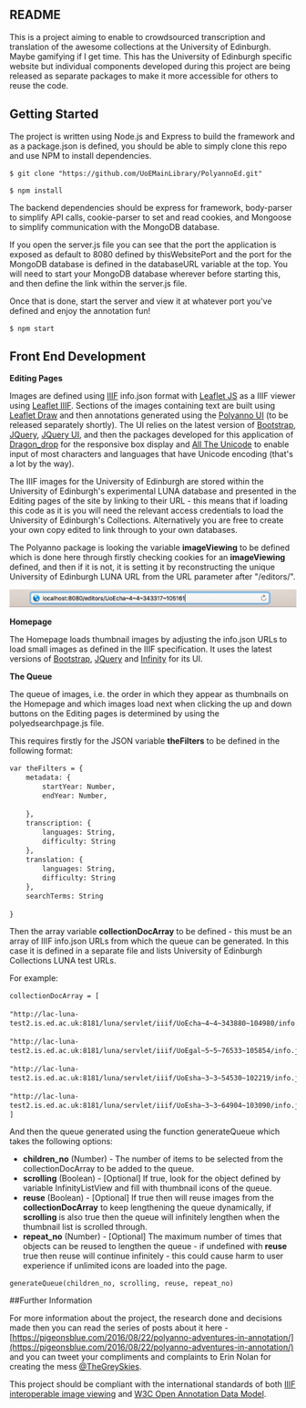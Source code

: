 ## README

This is a project aiming to enable to crowdsourced transcription and translation of the awesome collections at the University of Edinburgh. Maybe gamifying if I get time. This has the University of Edinburgh specific website but individual components developed during this project are being released as separate packages to make it more accessible for others to reuse the code.

## Getting Started

The project is written using Node.js and Express to build the framework and as a package.json is defined, you should be able to simply clone this repo and use NPM to install dependencies.

```
$ git clone "https://github.com/UoEMainLibrary/PolyannoEd.git" 
```

```
$ npm install 
```

The backend dependencies should be express for framework, body-parser to simplify API calls, cookie-parser to set and read cookies, and Mongoose to simplify communication with the MongoDB database.

If you open the server.js file you can see that the port the application is exposed as default to 8080 defined by thisWebsitePort and the port for the MongoDB database is defined in the databaseURL variable at the top. You will need to start your MongoDB database wherever before starting this, and then define the link within the server.js file. 

Once that is done, start the server and view it at whatever port you've defined and enjoy the annotation fun!

```
$ npm start 
```


## Front End Development

**Editing Pages**

Images are defined using [IIIF](http://iiif.io) info.json format with [Leaflet JS](http://leafletjs.com) as a IIIF viewer using [Leaflet IIIF](#). Sections of the images containing text are built using [Leaflet Draw](https://github.com/Leaflet/Leaflet.draw) and then annotations generated using the [Polyanno UI](#) (to be released separately shortly). The UI relies on the latest version of [Bootstrap](#), [JQuery](#), [JQuery UI](#), and then the packages developed for this application of [Dragon_drop](https://github.com/BluePigeons/dragon_drop) for the responsive box display and [All The Unicode](https://github.com/BluePigeons/alltheunicode) to enable input of most characters and languages that have Unicode encoding (that's a lot by the way).

The IIIF images for the University of Edinburgh are stored within the University of Edinburgh's experimental LUNA database and presented in the Editing pages of the site by linking to their URL - this means that if loading this code as it is you will need the relevant access credentials to load the University of Edinburgh's Collections. Alternatively you are free to create your own copy edited to link through to your own databases. 

The Polyanno package is looking the variable **imageViewing** to be defined which is done here through firstly checking cookies for an **imageViewing** defined, and then if it is not, it is setting it by reconstructing the unique University of Edinburgh LUNA URL from the URL parameter after "/editors/". 

![alt text](https://github.com/BluePigeons/Polyglot/blob/master/examples/screenshots/Screen%20Shot%202016-09-02%20at%2012.00.57.png "Editing Page URL Screenshot")

**Homepage**

The Homepage loads thumbnail images by adjusting the info.json URLs to load small images as defined in the IIIF specification. It uses the latest versions of [Bootstrap](#), [JQuery](#) and [Infinity](#) for its UI.

**The Queue**

The queue of images, i.e. the order in which they appear as thumbnails on the Homepage and which images load next when clicking the up and down buttons on the Editing pages is determined by using the polyedsearchpage.js file. 

This requires firstly for the JSON variable **theFilters** to be defined in the following format:

```
var theFilters = {
	metadata: {
		startYear: Number,
		endYear: Number,

	},
	transcription: {
		languages: String,
		difficulty: String
	},
	translation: {
		languages: String,
		difficulty: String
	},
	searchTerms: String

}
```

Then the array variable **collectionDocArray** to be defined - this must be an array of IIIF info.json URLs from which the queue can be generated. In this case it is defined in a separate file and lists University of Edinburgh Collections LUNA test URLs.

For example:
```
collectionDocArray = [

"http://lac-luna-test2.is.ed.ac.uk:8181/luna/servlet/iiif/UoEcha~4~4~343880~104980/info.json",

"http://lac-luna-test2.is.ed.ac.uk:8181/luna/servlet/iiif/UoEgal~5~5~76533~105854/info.json",

"http://lac-luna-test2.is.ed.ac.uk:8181/luna/servlet/iiif/UoEsha~3~3~54530~102219/info.json",

"http://lac-luna-test2.is.ed.ac.uk:8181/luna/servlet/iiif/UoEsha~3~3~64904~103090/info.json"
]
```

And then the queue generated using the function generateQueue which takes the following options: 
 - **children_no** (Number) - The number of items to be selected from the collectionDocArray to be added to the queue.
 - **scrolling** (Boolean) - [Optional] If true, look for the object defined by variable InfinityListView and fill with thumbnail icons of the queue.
 - **reuse** (Boolean) - [Optional] If true then will reuse images from the **collectionDocArray** to keep lengthening the queue dynamically, if **scrolling** is also true then the queue will infinitely lengthen when the thumbnail list is scrolled through.
 - **repeat_no** (Number) - [Optional] The maximum number of times that objects can be reused to lengthen the queue - if undefined with **reuse** true then reuse will continue infinitely - this could cause harm to user experience if unlimited icons are loaded into the page.

```
generateQueue(children_no, scrolling, reuse, repeat_no)
```

##Further Information

For more information about the project, the research done and decisions made then you can read the series of posts about it here - [https://pigeonsblue.com/2016/08/22/polyanno-adventures-in-annotation/](https://pigeonsblue.com/2016/08/22/polyanno-adventures-in-annotation/) and you can tweet your compliments and complaints to Erin Nolan for creating the mess [@TheGreySkies](https://twitter.com/TheGreySkies).

This project should be compliant with the international standards of both [IIIF interoperable image viewing](http://iiif.io) and [W3C Open Annotation Data Model](http://www.w3.org/TR/annotation-model/).
